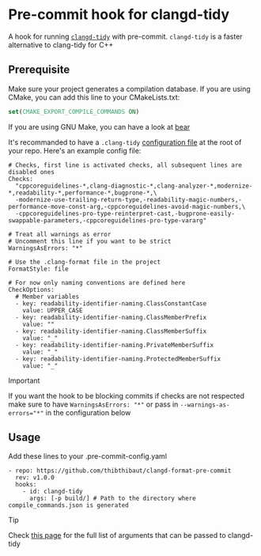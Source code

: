 # Pre-commit hook for clangd-tidy

A hook for running [`clangd-tidy`](https://github.com/lljbash/clangd-tidy) with pre-commit.
`clangd-tidy` is a faster alternative to clang-tidy for C++

## Prerequisite

Make sure your project generates a compilation database.
If you are using CMake, you can add this line to your CMakeLists.txt:

```cmake
set(CMAKE_EXPORT_COMPILE_COMMANDS ON)
```

If you are using GNU Make, you can have a look at [bear](https://github.com/rizsotto/Bear)

It's recommanded to have a `.clang-tidy` [configuration file](https://clangd.llvm.org/config)
at the root of your repo. Here's an example config file:

```
# Checks, first line is activated checks, all subsequent lines are disabled ones
Checks:
  "cppcoreguidelines-*,clang-diagnostic-*,clang-analyzer-*,modernize-*,readability-*,performance-*,bugprone-*,\
  -modernize-use-trailing-return-type,-readability-magic-numbers,-performance-move-const-arg,-cppcoreguidelines-avoid-magic-numbers,\
  -cppcoreguidelines-pro-type-reinterpret-cast,-bugprone-easily-swappable-parameters,-cppcoreguidelines-pro-type-vararg"

# Treat all warnings as error
# Uncomment this line if you want to be strict
WarningsAsErrors: "*"

# Use the .clang-format file in the project
FormatStyle: file

# For now only naming conventions are defined here
CheckOptions:
  # Member variables
  - key: readability-identifier-naming.ClassConstantCase
    value: UPPER_CASE
  - key: readability-identifier-naming.ClassMemberPrefix
    value: ""
  - key: readability-identifier-naming.ClassMemberSuffix
    value: "_"
  - key: readability-identifier-naming.PrivateMemberSuffix
    value: "_"
  - key: readability-identifier-naming.ProtectedMemberSuffix
    value: "_"
```

> [!IMPORTANT]
> If you want the hook to be blocking commits if checks are not
> respected make sure to have `WarningsAsErrors: "*"`
> or pass in `--warnings-as-errors="*"` in the configuration below

## Usage

Add these lines to your .pre-commit-config.yaml

```
- repo: https://github.com/thibthibaut/clangd-format-pre-commit
  rev: v1.0.0
  hooks:
    - id: clangd-tidy
      args: [-p build/] # Path to the directory where compile_commands.json is generated
```

> [!TIP]
> Check [this page](https://github.com/lljbash/clangd-tidy#usage)
> for the full list of arguments that can be passed to clangd-tidy
